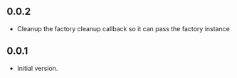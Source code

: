 ## 0.0.2

- Cleanup the factory cleanup callback so it can pass the factory instance

## 0.0.1

- Initial version.
